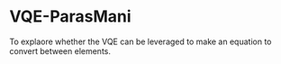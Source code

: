 # VQE-ParasMani
To explaore whether the VQE can be leveraged to make an equation to convert between elements.
